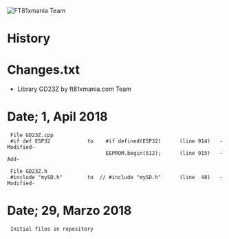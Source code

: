 ![FT81xmania Team](https://ft81xmania.com/comunidad/images/logo.png)
# History
# Changes.txt 
* Library GD23Z by ft81xmania.com Team

# Date;  1, Apil  2018 
     File GD23Z.cpp
     #if def ESP32            to    #if defined(ESP32)      (line 914)   -Modified-
                                    EEPROM.begin(512);      (line 915)   -Add-
     
     File GD23Z.h
     #include "mySD.h"        to  // #include "mySD.h"      (line  48)   -Modified-
  
# Date; 29, Marzo 2018
     Initial files in repository


